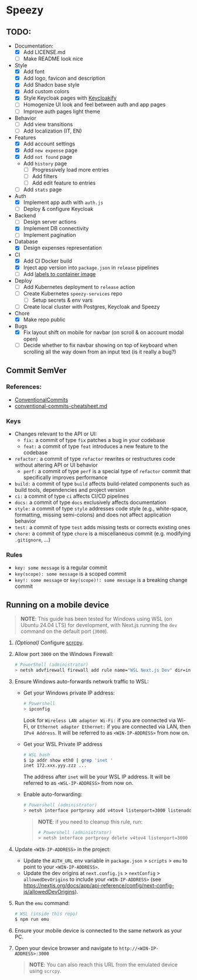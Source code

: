 # Speezy

## TODO:

- Documentation:
    - [x] Add LICENSE.md
    - [ ] Make README look nice
- Style
    - [x] Add font
    - [x] Add logo, favicon and description
    - [x] Add Shadcn base style
    - [x] Add custom colors
    - [x] Style Keycloak pages with [Keycloakify](https://www.keycloakify.dev/)
    - [ ] Homogenize UI look and feel between auth and app pages
    - [ ] Improve auth pages light theme
- Behavior
    - [ ] Add view transitions
    - [ ] Add localization (IT, EN)
- Features
    - [x] Add account settings
    - [x] Add `new expense` page
    - [x] Add `not found` page
    - Add `history` page
        - [ ] Progressively load more entries
        - [ ] Add filters
        - [ ] Add edit feature to entries
    - [ ] Add `stats` page
- Auth
    - [x] Implement app auth with `auth.js`
    - [ ] Deploy & configure Keycloak
- Backend
    - [ ] Design server actions
    - [x] Implement DB connectivity
    - [ ] Implement pagination
- Database
    - [x] Design expenses representation
- CI
    - [x] Add CI Docker build
    - [x] Inject app version into `package.json` in `release` pipelines
    - [ ] Add [labels to container image](https://docs.github.com/en/packages/working-with-a-github-packages-registry/working-with-the-container-registry#labelling-container-images)
- Deploy
    - [ ] Add Kubernetes deployment to `release` action
    - [ ] Create Kubernetes `speezy-services` repo
        - [ ] Setup secrets & env vars
    - [ ] Create local cluster with Postgres, Keycloak and Speezy
- Chore
    - [x] Make repo public
- Bugs
    - [x] Fix layout shift on mobile for navbar (on scroll & on account modal open)
    - [ ] Decide whether to fix navbar showing on top of keyboard when scrolling all the way down from an input text (is it really a bug?)

## Commit SemVer

### References:

- [ConventionalCommits](https://www.conventionalcommits.org/en/v1.0.0/)
- [conventional-commits-cheatsheet.md](https://gist.github.com/qoomon/5dfcdf8eec66a051ecd85625518cfd13)

### Keys

- Changes relevant to the API or UI:
    - `fix:` a commit of type `fix` patches a bug in your codebase
    - `feat:` a commit of type `feat` introduces a new feature to the codebase
- `refactor:` a commit of type `refactor` rewrites or restructures code without altering API or UI behavior
    - `perf:` a commit of type `perf` is a special type of `refactor` commit that specifically improves performance
- `build:` a commit of type `build` affects build-related components such as build tools, dependencies and project version
- `ci:` a commit of type `ci` affects CI/CD pipelines
- `docs:` a commit of type `docs` exclusively affects documentation
- `style:` a commit of type `style` addresses code style (e.g., white-space, formatting, missing semi-colons) and does not affect application behavior
- `test:` a commit of type `test` adds missing tests or corrects existing ones
- `chore:` a commit of type `chore` is a miscellaneous commit (e.g. modifying `.gitignore`, ...)

### Rules

- `key: some message` is a regular commit
- `key(scope): some message` is a scoped commit
- `key!: some message` or `key(scope)!: some message` is a breaking change commit

## Running on a mobile device

> **NOTE**: This guide has been tested for Windows using WSL (on Ubuntu 24.04 LTS) for development, with Next.js running the `dev` command on the default port (`3000`).

1. _(Optional)_ Configure [scrcpy](https://github.com/Genymobile/scrcpy).

2. Allow port `3000` on the Windows Firewall:
    ```sh
    # PowerShell (administrator)
    > netsh advfirewall firewall add rule name="WSL Next.js Dev" dir=in action=allow protocol=TCP localport=3000
    ```
3. Ensure Windows auto-forwards network traffic to WSL:
    - Get your Windows private IP address:

        ```sh
        # Powershell
        > ipconfig
        ```

        Look for `Wireless LAN adapter Wi-Fi:` if you are connected via Wi-Fi, or `Ethernet adapter Ethernet:` if you are connected via LAN, then `IPv4 Address`. It will be referred to as `<WIN-IP-ADDRESS>` from now on.

    - Get your WSL Private IP address

        ```sh
        # WSL bash
        $ ip addr show eth0 | grep 'inet '
        inet 172.xxx.yyy.zzz ...
        ```

        The address after `inet` will be your WSL IP address. It will be referred to as `<WSL-IP-ADDRESS>` from now on.

    - Enable auto-forwarding:

        ```sh
        # Powershell (administrator)
        > netsh interface portproxy add v4tov4 listenport=3000 listenaddress=<WIN-IP-ADDRESS> connectport=3000 connectaddress=<WSL-IP-ADDRESS>
        ```

        > **NOTE**: if you need to cleanup this rule, run:
        >
        > ```sh
        > # Powershell (administrator)
        > > netsh interface portproxy delete v4tov4 listenport=3000 listenaddress=<WIN-IP-ADDRESS>
        > ```

4. Update `<WIN-IP-ADDRESS>` in the project:
    - Update the `AUTH_URL` env variable in `package.json` > `scripts` > `emu` to point to your `<WIN-IP-ADDRESS>`.
    - Update the dev origins at `next.config.js` > `nextConfig` > `allowedDevOrigins` to include your `<WIN-IP-ADDRESS>` (see https://nextjs.org/docs/app/api-reference/config/next-config-js/allowedDevOrigins).

5. Run the `emu` command:

    ```sh
    # WSL (inside this repo)
    $ npm run emu
    ```

6. Ensure your mobile device is connected to the same network as your PC.

7. Open your device browser and navigate to `http://<WIN-IP-ADDRESS>:3000`
    > **NOTE**: You can also reach this URL from the emulated device using `scrcpy`.
